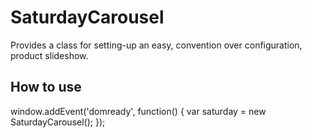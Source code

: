 SaturdayCarousel
===========

Provides a class for setting-up an easy, convention over configuration, product slideshow.

How to use
----------

window.addEvent('domready', function()
{
   var saturday = new SaturdayCarousel(); 
});